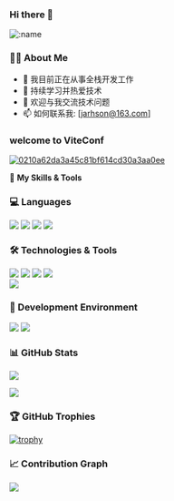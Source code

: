 ### Hi there 👋

<!-- 保持原有的注释部分 -->

![:name](https://count.getloli.com/get/@:JarhsonNing)  

### 👨‍💻 About Me
- 🔭 我目前正在从事全栈开发工作
- 🌱 持续学习并热爱技术
- 💬 欢迎与我交流技术问题
- 📫 如何联系我: [jarhson@163.com]

### welcome to ViteConf
[![0210a62da3a45c81bf614cd30a3aa0ee](https://social-img.staticblitz.com/viteconf2024-tickets/jarhsonning/rolldown?v=4)](https://viteconf.org/23/tickets/JarhsonNing)

🌟 **My Skills & Tools**  

### 💻 Languages
[![](https://img.shields.io/badge/-Python-3e74a2?style=flat-square&logo=Python&logoColor=fff)](https://www.python.org/)
[![](https://img.shields.io/badge/-Golang-007D9C?style=flat-square&logo=go&logoColor=fff)](https://golang.google.cn/)
[![](https://img.shields.io/badge/-JavaScript-f7e018?style=flat-square&logo=javascript&logoColor=white)](https://www.ecma-international.org/)
[![](https://img.shields.io/badge/-HTML5-E34F26?style=flat-square&logo=html5&logoColor=white)](https://html.spec.whatwg.org/)  

### 🛠 Technologies & Tools
[![](https://img.shields.io/badge/-Linux-fcc624?style=flat-square&logo=linux&logoColor=white)](https://www.linuxfoundation.org/)
[![](https://img.shields.io/badge/-Git-f05032?style=flat-square&logo=git&logoColor=white)](https://git-scm.com/)
[![](https://img.shields.io/badge/-Docker-2496ED?style=flat-square&logo=docker&logoColor=ffffff)](https://www.docker.com/)
[![](https://img.shields.io/badge/-MySQL-4479A1?style=flat-square&logo=MySQL&logoColor=fff)](https://www.mysql.com/)  
[![](https://img.shields.io/badge/-MongoDB-4479A1?style=flat-square&logo=MongoDB&logoColor=fff)](https://www.mongodb.com/)

### 🔧 Development Environment
[![](https://img.shields.io/badge/IDE-Visual%20Studio%20Code-blue?style=flat-square&logo=visual-studio-code&logoColor=ffffff)](https://code.visualstudio.com/)
[![](https://img.shields.io/badge/IDE-Vim-019733?style=flat-square&logo=vim&logoColor=ffffff)](https://www.vim.org/)  

### 📊 GitHub Stats
![](https://github-readme-stats.vercel.app/api/top-langs/?username=JarhsonNing&theme=dark&layout=compact)

![](https://github-readme-stats.vercel.app/api?username=JarhsonNing&show_icons=true)

### 🏆 GitHub Trophies
[![trophy](https://github-profile-trophy.vercel.app/?username=JarhsonNing&theme=onedark)](https://github.com/ryo-ma/github-profile-trophy)

### 📈 Contribution Graph
![](https://activity-graph.herokuapp.com/graph?username=JarhsonNing&theme=github)
